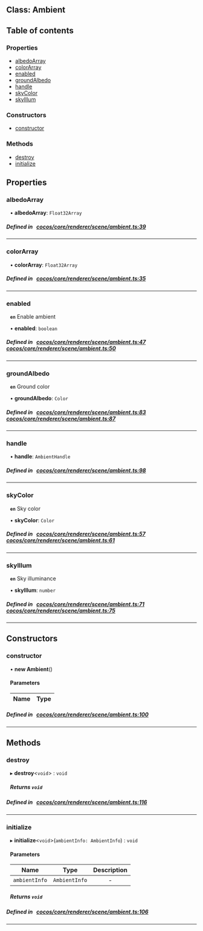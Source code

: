 
## Class: Ambient





<div class="table-of-content">
<h2>Table of contents</h2>


### Properties

- [ albedoArray](#albedoArray)
- [ colorArray](#colorArray)
- [ enabled](#enabled)
- [ groundAlbedo](#groundAlbedo)
- [ handle](#handle)
- [ skyColor](#skyColor)
- [ skyIllum](#skyIllum)

### Constructors

- [ constructor](#constructor)

### Methods

- [ destroy](#destroy)
- [ initialize](#initialize)
</div>

## Properties


### albedoArray
<div style="margin-left: 10px;">




•  **albedoArray**:
 ``Float32Array`` 
</div>

##### Defined in &nbsp;   [cocos/core/renderer/scene/ambient.ts:39](https://github.com/cocos-creator/engine/blob/c7bf6b8a9/cocos/core/renderer/scene/ambient.ts#L39)&nbsp;


___


### colorArray
<div style="margin-left: 10px;">




•  **colorArray**:
 ``Float32Array`` 
</div>

##### Defined in &nbsp;   [cocos/core/renderer/scene/ambient.ts:35](https://github.com/cocos-creator/engine/blob/c7bf6b8a9/cocos/core/renderer/scene/ambient.ts#L35)&nbsp;


___


### enabled
<div style="margin-left: 10px;">



**`en`** Enable ambient




•  **enabled**:
 ``boolean`` 
</div>

##### Defined in &nbsp;   [cocos/core/renderer/scene/ambient.ts:47](https://github.com/cocos-creator/engine/blob/c7bf6b8a9/cocos/core/renderer/scene/ambient.ts#L47)&nbsp;   [cocos/core/renderer/scene/ambient.ts:50](https://github.com/cocos-creator/engine/blob/c7bf6b8a9/cocos/core/renderer/scene/ambient.ts#L50)&nbsp;


___


### groundAlbedo
<div style="margin-left: 10px;">



**`en`** Ground color




•  **groundAlbedo**:
 ``Color`` 
</div>

##### Defined in &nbsp;   [cocos/core/renderer/scene/ambient.ts:83](https://github.com/cocos-creator/engine/blob/c7bf6b8a9/cocos/core/renderer/scene/ambient.ts#L83)&nbsp;   [cocos/core/renderer/scene/ambient.ts:87](https://github.com/cocos-creator/engine/blob/c7bf6b8a9/cocos/core/renderer/scene/ambient.ts#L87)&nbsp;


___


### handle
<div style="margin-left: 10px;">




•  **handle**:
 ``AmbientHandle`` 
</div>

##### Defined in &nbsp;   [cocos/core/renderer/scene/ambient.ts:98](https://github.com/cocos-creator/engine/blob/c7bf6b8a9/cocos/core/renderer/scene/ambient.ts#L98)&nbsp;


___


### skyColor
<div style="margin-left: 10px;">



**`en`** Sky color




•  **skyColor**:
 ``Color`` 
</div>

##### Defined in &nbsp;   [cocos/core/renderer/scene/ambient.ts:57](https://github.com/cocos-creator/engine/blob/c7bf6b8a9/cocos/core/renderer/scene/ambient.ts#L57)&nbsp;   [cocos/core/renderer/scene/ambient.ts:61](https://github.com/cocos-creator/engine/blob/c7bf6b8a9/cocos/core/renderer/scene/ambient.ts#L61)&nbsp;


___


### skyIllum
<div style="margin-left: 10px;">



**`en`** Sky illuminance




•  **skyIllum**:
 ``number`` 
</div>

##### Defined in &nbsp;   [cocos/core/renderer/scene/ambient.ts:71](https://github.com/cocos-creator/engine/blob/c7bf6b8a9/cocos/core/renderer/scene/ambient.ts#L71)&nbsp;   [cocos/core/renderer/scene/ambient.ts:75](https://github.com/cocos-creator/engine/blob/c7bf6b8a9/cocos/core/renderer/scene/ambient.ts#L75)&nbsp;


___

<!---->
## Constructors


### constructor
<div style="margin-left: 10px;">

• **new Ambient**()

#### Parameters

| Name | Type |
| :------ | :------ |
</div>

##### Defined in &nbsp;   [cocos/core/renderer/scene/ambient.ts:100](https://github.com/cocos-creator/engine/blob/c7bf6b8a9/cocos/core/renderer/scene/ambient.ts#L100)&nbsp;


---

<!---->
## Methods

### destroy

<div style="margin-left: 10px;">

▸   **destroy**<`void`\> : `void`




##### Returns `void`
</div>

##### Defined in &nbsp;   [cocos/core/renderer/scene/ambient.ts:116](https://github.com/cocos-creator/engine/blob/c7bf6b8a9/cocos/core/renderer/scene/ambient.ts#L116)&nbsp;
___
### initialize

<div style="margin-left: 10px;">

▸   **initialize**<`void`\>(`ambientInfo: AmbientInfo`) : `void`



#### Parameters

| Name | Type | Description |
| :------: | :------: | :------: |
| `ambientInfo` | `AmbientInfo` | - |


##### Returns `void`
</div>

##### Defined in &nbsp;   [cocos/core/renderer/scene/ambient.ts:106](https://github.com/cocos-creator/engine/blob/c7bf6b8a9/cocos/core/renderer/scene/ambient.ts#L106)&nbsp;
___
<!---->



